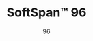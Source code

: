 ---
title: "SoftSpan™ 96"
image_primary: "img/SoftSound-AA-96-v1_Post_v1-1600x1600.png"
image_secondary: "img/Arktura-SoftSpan-96-Bar-Venue_cam01-Day-scaled.jpg"
description: "SoftSpan%u2122%A096%A0creates%20a%20sense%20of%20magnitude%20with%20its%20large%20trellis%20beams%20that%20are%20still%20scalable%20across%20spaces%20big%20and%20small.%20It%20is%A0a%20versatile%20ceiling%20baffle%20system%20that%20brings%20the%20look%20of%20coffered%20ceilings%20or%20timber%20trellises%20to%20spaces%20without%20the%20weight%2C%20while%20enhancing%20acoustics%20and%20reducing%20the%20impact%20of%20noise.%A0"
designer: "Arktura"
subtitle: "96"
href: "https://arktura.com/product/softspan-96/"
tags: 
  - "arktura"
  - "Acoustic"
  - "Ceiling Baffles"
  - "Ceiling Clouds"
  - "Lighting"
  - "ceiling-clouds"
category: "ceiling-clouds"
manufacturer: "Arktura"
slug: "/manufacturers/arktura/ceiling-clouds/arktura-soft-span-96"
---